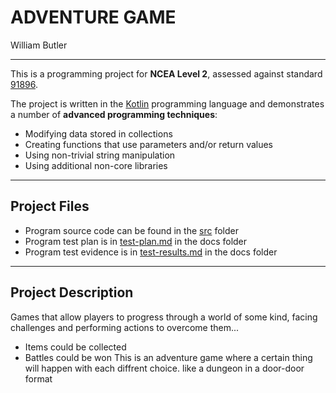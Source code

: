 # ADVENTURE GAME

William Butler

---

This is a programming project for **NCEA Level 2**, assessed against standard [91896](as91896.pdf).

The project is written in the [Kotlin](https://kotlinlang.org) programming language and demonstrates a number of **advanced programming techniques**:
- Modifying data stored in collections
- Creating functions that use parameters and/or return values
- Using non-trivial string manipulation
- Using additional non-core libraries



---

## Project Files

- Program source code can be found in the [src](src/) folder
- Program test plan is in [test-plan.md](docs/test-plan.md) in the docs folder
- Program test evidence is in [test-results.md](docs/test-results.md) in the docs folder

---

## Project Description

Games that allow players to progress through a world of some kind, facing challenges and performing actions to overcome them...
- Items could be collected
- Battles could be won
This is an adventure game where a certain thing will happen with each diffrent choice.
like a dungeon in a door-door format



